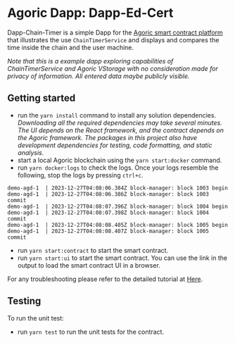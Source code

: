 # Agoric Dapp: Dapp-Ed-Cert

Dapp-Chain-Timer is a simple Dapp for the [Agoric smart contract platform](https://docs.agoric.com/) that illustrates the use `ChainTimerService` and displays and compares the time inside the chain and the user machine.

_Note that this is a example dapp exploring capabilities of ChainTimerService and Agoric VStorage with no consideration made for privacy of information. All entered data maybe publicly visible._

<!-- This is the user interface of dapp:

<p align="center">
    <img src="ui/public/ui-dapp.png" alt="Edu Cert Dapp" width="700">
</p>

This is how the data looks like in VStorage:

<p align="center">
    <img src="/ui/public//ui-vstorage.png" alt="Edu Cert Dapp" width="500">
</p> -->

## Getting started
- run the `yarn install` command to install any solution dependencies. *Downloading all the required dependencies may take several minutes. The UI depends on the React framework, and the contract depends on the Agoric framework. The packages in this project also have development dependencies for testing, code formatting, and static analysis.*
- start a local Agoric blockchain using the `yarn start:docker` command.
- run `yarn docker:logs` to check the logs. Once your logs resemble the following, stop the logs by pressing `ctrl+c`.
```
demo-agd-1  | 2023-12-27T04:08:06.384Z block-manager: block 1003 begin
demo-agd-1  | 2023-12-27T04:08:06.386Z block-manager: block 1003 commit
demo-agd-1  | 2023-12-27T04:08:07.396Z block-manager: block 1004 begin
demo-agd-1  | 2023-12-27T04:08:07.398Z block-manager: block 1004 commit
demo-agd-1  | 2023-12-27T04:08:08.405Z block-manager: block 1005 begin
demo-agd-1  | 2023-12-27T04:08:08.407Z block-manager: block 1005 commit
```
- run `yarn start:contract` to start the smart contract. 
- run `yarn start:ui` to start the smart contract. You can use the link in the output to load the smart contract UI in a browser.

For any troubleshooting please refer to the detailed tutorial at [Here](https://docs.agoric.com/guides/getting-started/).

## Testing

To run the unit test:
- run `yarn test` to run the unit tests for the contract.
